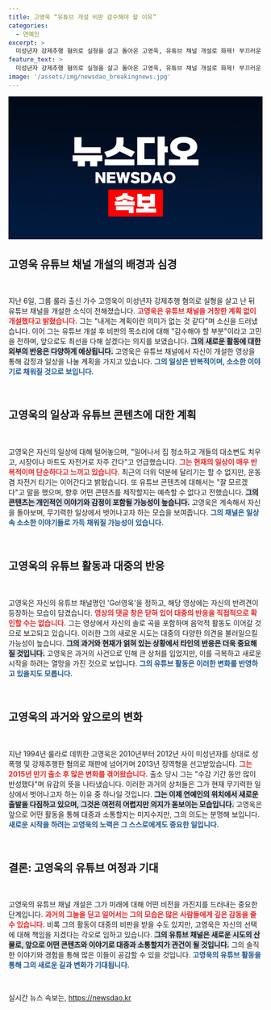 ```yaml
---
title: 고영욱 “유튜브 개설 비판 감수해야 할 이유”
categories:
  - 연예인
excerpt: >
  미성년자 강제추행 혐의로 실형을 살고 돌아온 고영욱, 유튜브 채널 개설로 화제! 부끄러운 삶을 벗어나고 싶다는 고백과 함께 일상 속 가벼운 소통을 시작했다. 그의 새로운 여정에 궁금증이 커진다!
feature_text: >
  미성년자 강제추행 혐의로 실형을 살고 돌아온 고영욱, 유튜브 채널 개설로 화제! 부끄러운 삶을 벗어나고 싶다는 고백과 함께 일상 속 가벼운 소통을 시작했다. 그의 새로운 여정에 궁금증이 커진다!
image: '/assets/img/newsdao_breakingnews.jpg'
---
```


<p><img src="/assets/img/newsdao_breakingnews.jpg" alt="ranknews 속보" /></p>

<h2 data-ke-size="size26">고영욱 유튜브 채널 개설의 배경과 심경</h2>

<p data-ke-size="size16">&nbsp;</p>

<p>지난 6일, 그룹 룰라 출신 가수 고영욱이 미성년자 강제추행 혐의로 실형을 살고 난 뒤 유튜브 채널을 개설한 소식이 전해졌습니다. <b><span style="color: #ee2323;">고영욱은 유튜브 채널을 거창한 계획 없이 개설했다고 밝혔습니다.</span></b> 그는 "내게는 계획이란 의미가 없는 것 같다"며 소신을 드러냈습니다. 이어 그는 유튜브 개설 후 비판의 목소리에 대해 "감수해야 할 부분"이라고 고민을 전하며, 앞으로도 최선을 다해 살겠다는 의지를 보였습니다. <b><span style="background-color: #21538527;">그의 새로운 활동에 대한 외부의 반응은 다양하게 예상됩니다.</span></b> 고영욱은 유튜브 채널에서 자신이 개설한 영상을 통해 감정과 일상을 나눌 계획을 가지고 있습니다. <b><span style="color: #1a5490;">그의 일상은 반복적이며, 소소한 이야기로 채워질 것으로 보입니다.</span></b></p>

<p data-ke-size="size16">&nbsp;</p>

<h2 data-ke-size="size26">고영욱의 일상과 유튜브 콘텐츠에 대한 계획</h2>

<p data-ke-size="size16">&nbsp;</p>

<p>고영욱은 자신의 일상에 대해 털어놓으며, "일어나서 집 청소하고 개들의 대소변도 치우고, 시장이나 마트도 자전거로 자주 간다"고 언급했습니다. <b><span style="color: #ee2323;">그는 현재의 일상이 매우 반복적이며 단순하다고 느끼고 있습니다.</span></b> 최근의 더위 덕분에 달리기는 할 수 없지만, 운동 겸 자전거 타기는 이어간다고 밝혔습니다. 또 유튜브 콘텐츠에 대해서는 "잘 모르겠다"고 말을 했으며, 향후 어떤 콘텐츠를 제작할지는 예측할 수 없다고 전했습니다. <b><span style="background-color: #21538527;">그의 콘텐츠는 개인적인 이야기와 감정이 포함될 가능성이 높습니다.</span></b> 고영욱은 계속해서 자신을 돌아보며, 무기력한 일상에서 벗어나고자 하는 모습을 보여줍니다. <b><span style="color: #1a5490;">그의 채널은 일상 속 소소한 이야기들로 가득 채워질 가능성이 있습니다.</span></b></p>

<p data-ke-size="size16">&nbsp;</p>

<h2 data-ke-size="size26">고영욱의 유튜브 활동과 대중의 반응</h2>

<p data-ke-size="size16">&nbsp;</p>

<p>고영욱은 자신의 유튜브 채널명인 'Go!영욱'을 정하고, 해당 영상에는 자신의 반려견이 등장하는 모습이 담겼습니다. <b><span style="color: #ee2323;">영상의 댓글 창은 닫혀 있어 대중의 반응을 직접적으로 확인할 수는 없습니다.</span></b> 그는 영상에서 자신의 솔로 곡을 포함하며 음악적 활동도 이어갈 것으로 보고되고 있습니다. 이러한 그의 새로운 시도는 대중의 다양한 의견을 불러일으킬 가능성이 높습니다. <b><span style="background-color: #21538527;">그의 과거와 현재가 얽혀 있는 상황에서 타인의 반응은 더욱 중요해질 것입니다.</span></b> 고영욱은 과거의 사건으로 인해 큰 상처를 입었지만, 이를 극복하고 새로운 시작을 하려는 열망을 가진 것으로 보입니다. <b><span style="color: #1a5490;">그의 유튜브 활동은 이러한 변화를 반영하고 있을지도 모릅니다.</span></b></p>

<p data-ke-size="size16">&nbsp;</p>

<h2 data-ke-size="size26">고영욱의 과거와 앞으로의 변화</h2>

<p data-ke-size="size16">&nbsp;</p>

<p>지난 1994년 룰라로 데뷔한 고영욱은 2010년부터 2012년 사이 미성년자를 상대로 성폭행 및 강제추행한 혐의로 재판에 넘어가며 2013년 징역형을 선고받았습니다. <b><span style="color: #ee2323;">그는 2015년 만기 출소 후 많은 변화를 겪어왔습니다.</span></b> 출소 당시 그는 "수감 기간 동안 많이 반성했다"며 유감의 뜻을 나타냈습니다. 이러한 과거의 상처들은 그가 현재 무기력한 일상에서 벗어나고자 하는 이유 중 하나일 것입니다. <b><span style="background-color: #21538527;">그는 이제 연예인의 위치에서 새로운 출발을 다짐하고 있으며, 그것은 여전히 어렵지만 의지가 돋보이는 모습입니다.</span></b> 고영욱은 앞으로 어떤 활동을 통해 대중과 소통할지는 미지수지만, 그의 의도는 분명해 보입니다. <b><span style="color: #1a5490;">새로운 시작을 하려는 고영욱의 노력은 그 스스로에게도 중요한 일입니다.</span></b></p>

<p data-ke-size="size16">&nbsp;</p>

<h2 data-ke-size="size26">결론: 고영욱의 유튜브 여정과 기대</h2>

<p data-ke-size="size16">&nbsp;</p>

<p>고영욱의 유튜브 채널 개설은 그가 미래에 대해 어떤 비전을 가진지를 드러내는 중요한 단계입니다. <b><span style="color: #ee2323;">과거의 그늘을 딛고 일어서는 그의 모습은 많은 사람들에게 깊은 감동을 줄 수 있습니다.</span></b> 비록 그의 활동이 대중의 비판을 받을 수도 있지만, 고영욱은 자신의 선택에 대해 책임을 지겠다는 각오로 임하고 있습니다. <b><span style="background-color: #21538527;">그의 유튜브 채널은 새로운 시도의 산물로, 앞으로 어떤 콘텐츠와 이야기로 대중과 소통할지가 관건이 될 것입니다.</span></b> 그의 솔직한 이야기와 경험을 통해 많은 이들이 공감할 수 있을 것입니다. <b><span style="color: #1a5490;">고영욱의 유튜브 활동을 통해 그의 새로운 길과 변화가 기대됩니다.</span></b></p>

<p data-ke-size="size16">&nbsp;</p>
실시간 뉴스 속보는, <a href="https://newsdao.kr" rel="dofollow">https://newsdao.kr</a>


